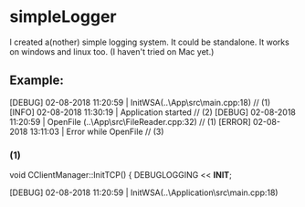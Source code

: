 # simpleLogger
I created a(nother) simple logging system. It could be standalone. It works on windows and linux too. (I haven't tried on Mac yet.)

## Example:

[DEBUG]	02-08-2018 11:20:59 | InitWSA(..\App\src\main.cpp:18) 			// (1)
[INFO]	02-08-2018 11:30:19 | Application started						// (2)
[DEBUG]	02-08-2018 11:20:59 | OpenFile (..\App\src\FileReader.cpp:32)	// (1)
[ERROR]	02-08-2018 13:11:03	| Error while OpenFile						// (3)


### (1)

void CClientManager::InitTCP()
{
	DEBUGLOGGING << __INIT__;

[DEBUG] 02-08-2018 11:20:59 | InitWSA(..\Application\src\main.cpp:18)